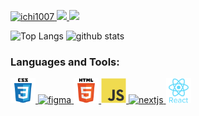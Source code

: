 <p align="left">
  <a href="https://github.com/ichi1007/ichi1007/">
    <img src="https://komarev.com/ghpvc/?username=ichi1007" alt="ichi1007" />
  </a>
  <a href="http://twitter.com/ichi_107">
    <img height="20" src="https://img.shields.io/twitter/follow/ichi_107?label=Twitter&logo=twitter&style=flat" />
  </a>
  <a href="https://github.com/ichi1007">
    <img height="20" src="https://img.shields.io/github/followers/ichi1007?label=follow&logo=github&style=flat" />
  </a>
</p>

<p align="left"> 
  <img alt="Top Langs" height="150px" src="https://github-readme-stats.vercel.app/api/top-langs/?username=ichi1007&layout=compact&show_icons=true" />
  <img alt="github stats" height="150px" src="https://github-readme-stats.vercel.app/api?username=ichi1007&show_icons=ture" />
</p>

<h3 align="left">Languages and Tools:</h3>
<p align="left"> <a href="https://www.w3schools.com/css/" target="_blank" rel="noreferrer"> <img src="https://raw.githubusercontent.com/devicons/devicon/master/icons/css3/css3-original-wordmark.svg" alt="css3" width="40" height="40"/> </a> <a href="https://www.figma.com/" target="_blank" rel="noreferrer"> <img src="https://www.vectorlogo.zone/logos/figma/figma-icon.svg" alt="figma" width="40" height="40"/> </a> <a href="https://www.w3.org/html/" target="_blank" rel="noreferrer"> <img src="https://raw.githubusercontent.com/devicons/devicon/master/icons/html5/html5-original-wordmark.svg" alt="html5" width="40" height="40"/> </a> <a href="https://developer.mozilla.org/en-US/docs/Web/JavaScript" target="_blank" rel="noreferrer"> <img src="https://raw.githubusercontent.com/devicons/devicon/master/icons/javascript/javascript-original.svg" alt="javascript" width="40" height="40"/> </a> <a href="https://nextjs.org/" target="_blank" rel="noreferrer"> <img src="https://cdn.worldvectorlogo.com/logos/nextjs-2.svg" alt="nextjs" width="40" height="40"/> </a> <a href="https://reactjs.org/" target="_blank" rel="noreferrer"> <img src="https://raw.githubusercontent.com/devicons/devicon/master/icons/react/react-original-wordmark.svg" alt="react" width="40" height="40"/> </a> </p>
